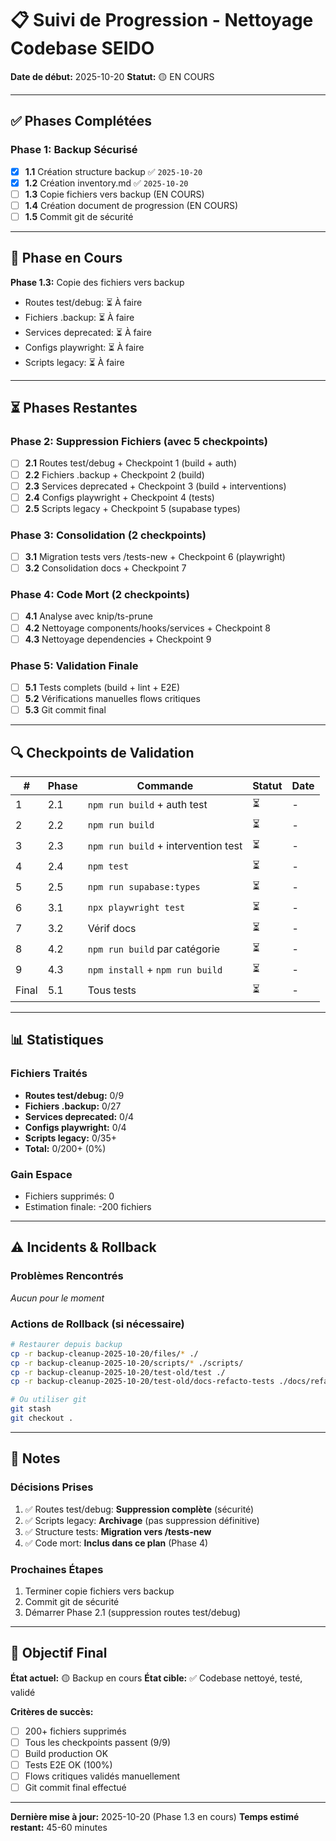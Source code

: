 # 📋 Suivi de Progression - Nettoyage Codebase SEIDO
**Date de début:** 2025-10-20
**Statut:** 🟡 EN COURS

---

## ✅ Phases Complétées

### Phase 1: Backup Sécurisé
- [x] **1.1** Création structure backup ✅ `2025-10-20`
- [x] **1.2** Création inventory.md ✅ `2025-10-20`
- [ ] **1.3** Copie fichiers vers backup (EN COURS)
- [ ] **1.4** Création document de progression (EN COURS)
- [ ] **1.5** Commit git de sécurité

---

## 🔄 Phase en Cours

**Phase 1.3:** Copie des fichiers vers backup
- Routes test/debug: ⏳ À faire
- Fichiers .backup: ⏳ À faire
- Services deprecated: ⏳ À faire
- Configs playwright: ⏳ À faire
- Scripts legacy: ⏳ À faire

---

## ⏳ Phases Restantes

### Phase 2: Suppression Fichiers (avec 5 checkpoints)
- [ ] **2.1** Routes test/debug + Checkpoint 1 (build + auth)
- [ ] **2.2** Fichiers .backup + Checkpoint 2 (build)
- [ ] **2.3** Services deprecated + Checkpoint 3 (build + interventions)
- [ ] **2.4** Configs playwright + Checkpoint 4 (tests)
- [ ] **2.5** Scripts legacy + Checkpoint 5 (supabase types)

### Phase 3: Consolidation (2 checkpoints)
- [ ] **3.1** Migration tests vers /tests-new + Checkpoint 6 (playwright)
- [ ] **3.2** Consolidation docs + Checkpoint 7

### Phase 4: Code Mort (2 checkpoints)
- [ ] **4.1** Analyse avec knip/ts-prune
- [ ] **4.2** Nettoyage components/hooks/services + Checkpoint 8
- [ ] **4.3** Nettoyage dependencies + Checkpoint 9

### Phase 5: Validation Finale
- [ ] **5.1** Tests complets (build + lint + E2E)
- [ ] **5.2** Vérifications manuelles flows critiques
- [ ] **5.3** Git commit final

---

## 🔍 Checkpoints de Validation

| # | Phase | Commande | Statut | Date |
|---|-------|----------|--------|------|
| 1 | 2.1 | `npm run build` + auth test | ⏳ | - |
| 2 | 2.2 | `npm run build` | ⏳ | - |
| 3 | 2.3 | `npm run build` + intervention test | ⏳ | - |
| 4 | 2.4 | `npm test` | ⏳ | - |
| 5 | 2.5 | `npm run supabase:types` | ⏳ | - |
| 6 | 3.1 | `npx playwright test` | ⏳ | - |
| 7 | 3.2 | Vérif docs | ⏳ | - |
| 8 | 4.2 | `npm run build` par catégorie | ⏳ | - |
| 9 | 4.3 | `npm install` + `npm run build` | ⏳ | - |
| Final | 5.1 | Tous tests | ⏳ | - |

---

## 📊 Statistiques

### Fichiers Traités
- **Routes test/debug:** 0/9
- **Fichiers .backup:** 0/27
- **Services deprecated:** 0/4
- **Configs playwright:** 0/4
- **Scripts legacy:** 0/35+
- **Total:** 0/200+ (0%)

### Gain Espace
- Fichiers supprimés: 0
- Estimation finale: -200 fichiers

---

## ⚠️ Incidents & Rollback

### Problèmes Rencontrés
_Aucun pour le moment_

### Actions de Rollback (si nécessaire)
```bash
# Restaurer depuis backup
cp -r backup-cleanup-2025-10-20/files/* ./
cp -r backup-cleanup-2025-10-20/scripts/* ./scripts/
cp -r backup-cleanup-2025-10-20/test-old/test ./
cp -r backup-cleanup-2025-10-20/test-old/docs-refacto-tests ./docs/refacto/Tests

# Ou utiliser git
git stash
git checkout .
```

---

## 📝 Notes

### Décisions Prises
1. ✅ Routes test/debug: **Suppression complète** (sécurité)
2. ✅ Scripts legacy: **Archivage** (pas suppression définitive)
3. ✅ Structure tests: **Migration vers /tests-new**
4. ✅ Code mort: **Inclus dans ce plan** (Phase 4)

### Prochaines Étapes
1. Terminer copie fichiers vers backup
2. Commit git de sécurité
3. Démarrer Phase 2.1 (suppression routes test/debug)

---

## 🎯 Objectif Final

**État actuel:** 🟡 Backup en cours
**État cible:** ✅ Codebase nettoyé, testé, validé

**Critères de succès:**
- [ ] 200+ fichiers supprimés
- [ ] Tous les checkpoints passent (9/9)
- [ ] Build production OK
- [ ] Tests E2E OK (100%)
- [ ] Flows critiques validés manuellement
- [ ] Git commit final effectué

---

**Dernière mise à jour:** 2025-10-20 (Phase 1.3 en cours)
**Temps estimé restant:** 45-60 minutes
